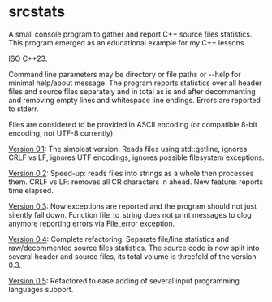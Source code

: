 # srcstats
A small console program to gather and report C++ source files statistics.
This program emerged as an educational example for my C++ lessons.

ISO C++23.

Command line parameters may be directory or file paths or --help for minimal help/about message.
The program reports statistics over all header files and source files separately and in total as is and after decommenting and removing empty lines and whitespace line endings.
Errors are reported to stderr.

Files are considered to be provided in ASCII encoding (or compatible 8-bit encoding, not UTF-8 currently).

[Version 0.1](https://github.com/kuvshinovdr/srcstats/blob/ea00f46adf40f9704c5b940d06ad1a5a5eab27b5/srcstats.cpp): The simplest version. Reads files using std::getline, ignores CRLF vs LF, ignores UTF encodings, ignores possible filesystem exceptions.

[Version 0.2](https://github.com/kuvshinovdr/srcstats/blob/34bc9b2a73cb1d1a44bf641e637e02ea4b09d74a/srcstats.cpp): Speed-up: reads files into strings as a whole then processes them. CRLF vs LF: removes all CR characters in ahead. New feature: reports time elapsed.

[Version 0.3](https://github.com/kuvshinovdr/srcstats/blob/5d85e23bb4811f4f7cb871aae3ed8f0f31ac3c91/srcstats.cpp): Now exceptions are reported and the program should not just silently fall down. Function file_to_string does not print messages to clog anymore reporting errors via File_error exception.

[Version 0.4](https://github.com/kuvshinovdr/srcstats/tree/76c8628930c1ccde5a1189f622b7bcc020acea6e): Complete refactoring. Separate file/line statistics and raw/decommented source files statistics. The source code is now split into several header and source files, its total volume is threefold of the version 0.3.

[Version 0.5](https://github.com/kuvshinovdr/srcstats/tree/b56b627d5b3df9d1097db49c3e72585ea134f75f): Refactored to ease adding of several input programming languages support.